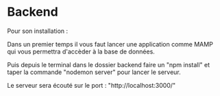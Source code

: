 # Backend

Pour son installation : 

Dans un premier temps il vous faut lancer une application comme MAMP qui vous permettra d'accèder à la base de données.

Puis depuis le terminal dans le dossier backend faire un "npm install" et taper la commande "nodemon server" pour lancer le serveur.

Le serveur sera écouté sur le port : "http://localhost:3000/"

